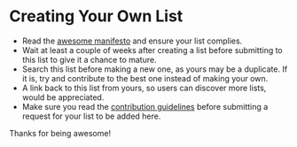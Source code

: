 # Creating Your Own List

- Read the [awesome manifesto](https://github.com/sindresorhus/awesome/blob/main/awesome.md) and ensure your list complies.
- Wait at least a couple of weeks after creating a list before submitting to this list to give it a chance to mature.
- Search this list before making a new one, as yours may be a duplicate. If it is, try and contribute to the best one instead of making your own.
- A link back to this list from yours, so users can discover more lists, would be appreciated. 
- Make sure you read the [contribution guidelines](https://github.com/sindresorhus/awesome/blob/main/contributing.md) before submitting a request for your list to be added here.

Thanks for being awesome!